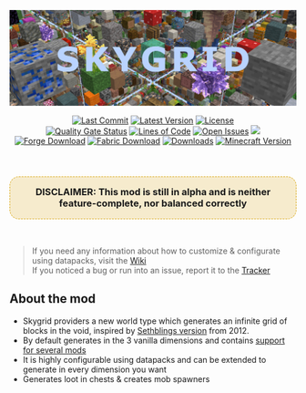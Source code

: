 ![Banner](https://github.com/PssbleTrngle/Skygrid/raw/1.18.x/web/public/banner.png)

[issues]: https://github.com/PssbleTrngle/Brazier/issues
[forge]: https://www.curseforge.com/minecraft/mc-mods/skygrid/files/all?filter-status=1&filter-game-version=2020709689%3A7498
[fabric]: https://www.curseforge.com/minecraft/mc-mods/skygrid/files/all?filter-status=1&filter-game-version=2020709689%3A7499brazier-fabric
[download]: https://www.curseforge.com/minecraft/mc-mods/skygrid/files
[license]: https://github.com/PssbleTrngle/Skygrid/blob/1.18.x/LICENSE
[releases]: https://github.com/PssbleTrngle/Skygrid/releases
[commits]: https://github.com/PssbleTrngle/Skygrid/commits/
[sonar]: https://sonar.somethingcatchy.net/dashboard?id=skygrid
[wiki]: https://github.com/PssbleTrngle/Skygrid/wiki

<div align="center">

[![Last Commit](https://img.shields.io/github/last-commit/PssbleTrngle/Skygrid)][commits]
[![Latest Version](https://img.shields.io/github/v/release/PssbleTrngle/Skygrid?label=version&include_prereleases)][releases]
[![License](https://img.shields.io/github/license/PssbleTrngle/Skygrid)][license]  
[![Quality Gate Status](https://sonar.somethingcatchy.net/api/project_badges/measure?project=skygrid&metric=alert_status&token=9fae8f2cac32f19b5bac9f3cf8c0e7de55247103)][sonar]
[![Lines of Code](https://sonar.somethingcatchy.net/api/project_badges/measure?project=skygrid&metric=ncloc&token=9fae8f2cac32f19b5bac9f3cf8c0e7de55247103)][sonar]
[![Open Issues](https://img.shields.io/github/issues/PssbleTrngle/Skygrid)][issues]
[![](https://img.shields.io/badge/Souls%20trapped-12901-660e13)][download]  
[![Forge Download](https://img.shields.io/badge/Download%20for-Forge-red?logo=curseforge)][forge]
[![Fabric Download](https://img.shields.io/badge/Download%20for-Fabric-blue?logo=curseforge&)][fabric]
[![Downloads](https://cf.way2muchnoise.eu/full_316763_downloads.svg)][download]
[![Minecraft Version](https://cf.way2muchnoise.eu/versions/316763_latest.svg)][download]

</div>

<br>
<h3 style='background: #d9a71133; border-radius: 1em; border: 1px dashed #d9a711; padding: 1em' align='center'>
   <b>DISCLAIMER</b>: This mod is  still in <b>alpha</b> and is neither feature-complete, nor balanced correctly 
</h3>
<br>

> If you need any information about how to customize & configurate using datapacks, visit the [Wiki][WIKI]  
> If you noticed a bug or run into an issue, report it to the [Tracker][ISSUES]

## About the mod

- Skygrid providers a new world type which generates an infinite grid of blocks in the void, inspired by [Sethblings version](https://www.youtube.com/watch?v=5dhs3ithXDA) from 2012.
- By default generates in the 3 vanilla dimensions and contains [support for several mods](https://github.com/PssbleTrngle/Skygrid/wiki/Mod-Support)
- It is highly configurable using datapacks and can be extended to generate in every dimension you want
- Generates loot in chests & creates mob spawners

